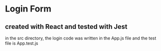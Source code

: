 # Login Form 
## created with React and tested with Jest


in the src directory, the login code was written in the App.js file and the test file is App.test.js
